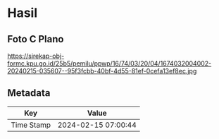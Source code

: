 # Hasil

## Foto C Plano

https://sirekap-obj-formc.kpu.go.id/25b5/pemilu/ppwp/16/74/03/20/04/1674032004002-20240215-035607--95f3fcbb-40bf-4d55-81ef-0cefa13ef8ec.jpg


## Metadata

| Key        | Value               |
| ---------- | ------------------- |
| Time Stamp | 2024-02-15 07:00:44 |



